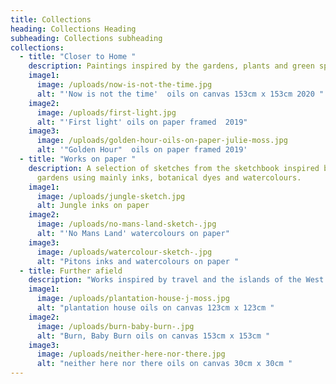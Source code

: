 ```yaml
---
title: Collections
heading: Collections Heading
subheading: Collections subheading
collections:
  - title: "Closer to Home "
    description: Paintings inspired by the gardens, plants and green spaces of Cornwall
    image1:
      image: /uploads/now-is-not-the-time.jpg
      alt: "'Now is not the time'  oils on canvas 153cm x 153cm 2020 "
    image2:
      image: /uploads/first-light.jpg
      alt: "'First light' oils on paper framed  2019"
    image3:
      image: /uploads/golden-hour-oils-on-paper-julie-moss.jpg
      alt: '"Golden Hour"  oils on paper framed 2019'
  - title: "Works on paper "
    description: A selection of sketches from the sketchbook inspired by travel and
      gardens using mainly inks, botanical dyes and watercolours.
    image1:
      image: /uploads/jungle-sketch.jpg
      alt: Jungle inks on paper
    image2:
      image: /uploads/no-mans-land-sketch-.jpg
      alt: "'No Mans Land' watercolours on paper"
    image3:
      image: /uploads/watercolour-sketch-.jpg
      alt: "Pitons inks and watercolours on paper "
  - title: Further afield
    description: "Works inspired by travel and the islands of the West Indies "
    image1:
      image: /uploads/plantation-house-j-moss.jpg
      alt: "plantation house oils on canvas 123cm x 123cm "
    image2:
      image: /uploads/burn-baby-burn-.jpg
      alt: "Burn, Baby Burn oils on canvas 153cm x 153cm "
    image3:
      image: /uploads/neither-here-nor-there.jpg
      alt: "neither here nor there oils on canvas 30cm x 30cm "
---
```

